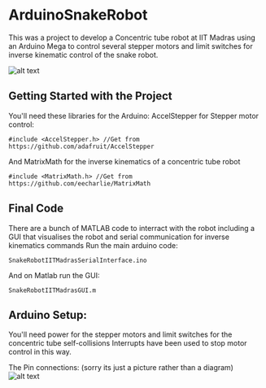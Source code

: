 # ArduinoSnakeRobot
This was a project to develop a Concentric tube robot at IIT Madras using an Arduino Mega to control several stepper motors and limit switches for inverse kinematic control of the snake robot.

![alt text](https://github.com/Andrew-Raz-ACRV/ArduinoSnakeRobot/blob/main/20180608_103504.jpg)

## Getting Started with the Project
You'll need these libraries for the Arduino:
AccelStepper for Stepper motor control:

```
#include <AccelStepper.h> //Get from https://github.com/adafruit/AccelStepper
```

And MatrixMath for the inverse kinematics of a concentric tube robot

```
#include <MatrixMath.h> //Get from https://github.com/eecharlie/MatrixMath
```
## Final Code
There are a bunch of MATLAB code to interract with the robot including a GUI that visualises the robot and serial communication for inverse kinematics commands
Run the main arduino code:

```
SnakeRobotIITMadrasSerialInterface.ino
```

And on Matlab run the GUI:

```
SnakeRobotIITMadrasGUI.m
```

## Arduino Setup:
You'll need power for the stepper motors and limit switches for the concentric tube self-collisions
Interrupts have been used to stop motor control in this way.

The Pin connections: (sorry its just a picture rather than a diagram)
![alt text](https://github.com/Andrew-Raz-ACRV/ArduinoSnakeRobot/blob/main/20180531_144000.jpg)
